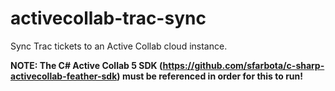 # activecollab-trac-sync
Sync Trac tickets to an Active Collab cloud instance.

**NOTE: The C# Active Collab 5 SDK (https://github.com/sfarbota/c-sharp-activecollab-feather-sdk) must be referenced in order for this to run!**
